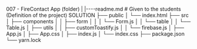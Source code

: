 007 - FireContact App (folder)
|
|----readme.md # Given to the students (Definition of the project)
SOLUTION
├── public
│ └── index.html
├── src
│ ├── components
│ │ ├── form
│ │ │ └── Form.js
│ │ └── table
│ │ └── Table.js
│ ├── utils
│ │ ├── customToastify.js
│ │ └── firebase.js
│ ├── App.js
│ ├── App.css
│ ├── index.js
│ └── index.css
├── package.json
└── yarn.lock
